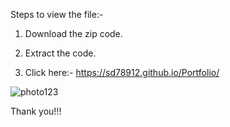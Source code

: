 Steps to view the file:-

1. Download the zip code. 

2. Extract the code.

3. Click here:- https://sd78912.github.io/Portfolio/

![photo123](https://user-images.githubusercontent.com/64826389/137616620-93584411-1b4a-47c1-b17c-d28082ebe92e.PNG)










Thank you!!!

